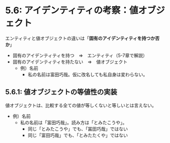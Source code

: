 # 5.6: アイデンティティの考察：値オブジェクト
エンティティと値オブジェクトの違いは「**固有のアイデンティティを持つか否か**」<br>
* 固有のアイデンティティを持つ　⇒　エンティティ（5-7章で解説）
* 固有のアイデンティティを持たない　⇒　値オブジェクト
  * 例）名前
    * 私の名前は富田巧哉。仮に改名しても私自身は変わらない。

## 5.6.1: 値オブジェクトの等値性の実装
値オブジェクトは、比較する全ての値が等しくないと等しいとは言えない。<br>
* 例）名前
  * 私の名前は「富田巧哉」。読み方は「とみたこうや」。
    * 同じ「とみたこうや」でも、「冨田巧哉」ではない
    * 同じ「富田巧哉」でも、「とみたたくや」ではない


